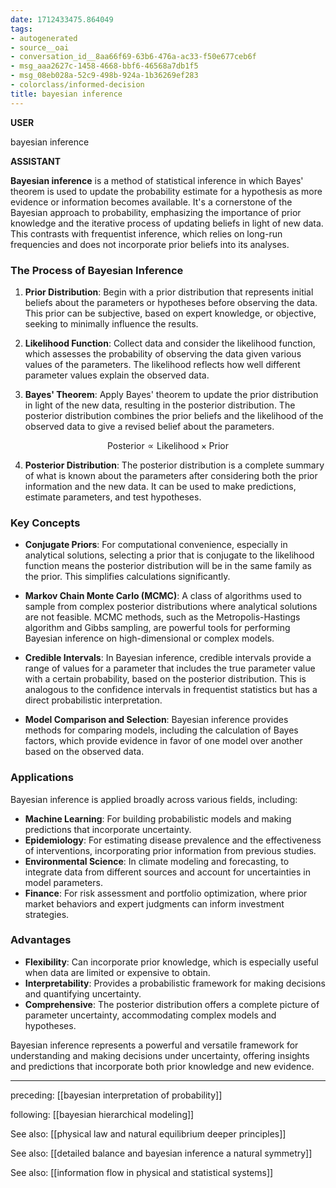```yaml
---
date: 1712433475.864049
tags:
- autogenerated
- source__oai
- conversation_id__8aa66f69-63b6-476a-ac33-f50e677ceb6f
- msg_aaa2627c-1458-4668-bbf6-46568a7db1f5
- msg_08eb028a-52c9-498b-924a-1b36269ef283
- colorclass/informed-decision
title: bayesian inference
---
```


**USER**

bayesian inference


**ASSISTANT**

**Bayesian inference** is a method of statistical inference in which Bayes' theorem is used to update the probability estimate for a hypothesis as more evidence or information becomes available. It's a cornerstone of the Bayesian approach to probability, emphasizing the importance of prior knowledge and the iterative process of updating beliefs in light of new data. This contrasts with frequentist inference, which relies on long-run frequencies and does not incorporate prior beliefs into its analyses.

### The Process of Bayesian Inference

1. **Prior Distribution**: Begin with a prior distribution that represents initial beliefs about the parameters or hypotheses before observing the data. This prior can be subjective, based on expert knowledge, or objective, seeking to minimally influence the results.

2. **Likelihood Function**: Collect data and consider the likelihood function, which assesses the probability of observing the data given various values of the parameters. The likelihood reflects how well different parameter values explain the observed data.

3. **Bayes' Theorem**: Apply Bayes' theorem to update the prior distribution in light of the new data, resulting in the posterior distribution. The posterior distribution combines the prior beliefs and the likelihood of the observed data to give a revised belief about the parameters.

$$
\text{Posterior} \propto \text{Likelihood} \times \text{Prior}
$$

4. **Posterior Distribution**: The posterior distribution is a complete summary of what is known about the parameters after considering both the prior information and the new data. It can be used to make predictions, estimate parameters, and test hypotheses.

### Key Concepts

- **Conjugate Priors**: For computational convenience, especially in analytical solutions, selecting a prior that is conjugate to the likelihood function means the posterior distribution will be in the same family as the prior. This simplifies calculations significantly.

- **Markov Chain Monte Carlo (MCMC)**: A class of algorithms used to sample from complex posterior distributions where analytical solutions are not feasible. MCMC methods, such as the Metropolis-Hastings algorithm and Gibbs sampling, are powerful tools for performing Bayesian inference on high-dimensional or complex models.

- **Credible Intervals**: In Bayesian inference, credible intervals provide a range of values for a parameter that includes the true parameter value with a certain probability, based on the posterior distribution. This is analogous to the confidence intervals in frequentist statistics but has a direct probabilistic interpretation.

- **Model Comparison and Selection**: Bayesian inference provides methods for comparing models, including the calculation of Bayes factors, which provide evidence in favor of one model over another based on the observed data.

### Applications

Bayesian inference is applied broadly across various fields, including:

- **Machine Learning**: For building probabilistic models and making predictions that incorporate uncertainty.
- **Epidemiology**: For estimating disease prevalence and the effectiveness of interventions, incorporating prior information from previous studies.
- **Environmental Science**: In climate modeling and forecasting, to integrate data from different sources and account for uncertainties in model parameters.
- **Finance**: For risk assessment and portfolio optimization, where prior market behaviors and expert judgments can inform investment strategies.

### Advantages

- **Flexibility**: Can incorporate prior knowledge, which is especially useful when data are limited or expensive to obtain.
- **Interpretability**: Provides a probabilistic framework for making decisions and quantifying uncertainty.
- **Comprehensive**: The posterior distribution offers a complete picture of parameter uncertainty, accommodating complex models and hypotheses.

Bayesian inference represents a powerful and versatile framework for understanding and making decisions under uncertainty, offering insights and predictions that incorporate both prior knowledge and new evidence.


---

preceding: [[bayesian interpretation of probability]]  


following: [[bayesian hierarchical modeling]]

See also: [[physical law and natural equilibrium deeper principles]]


See also: [[detailed balance and bayesian inference a natural symmetry]]


See also: [[information flow in physical and statistical systems]]